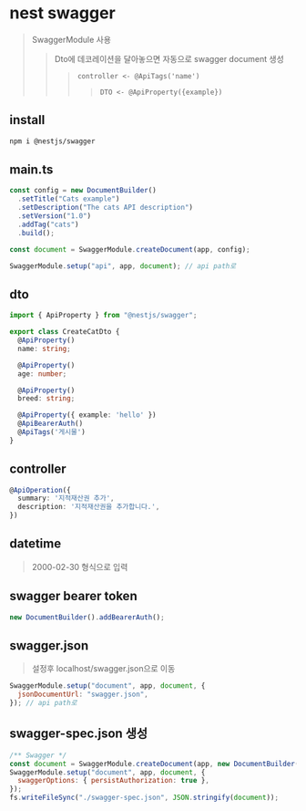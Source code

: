 # nest swagger

> SwaggerModule 사용
>
> > Dto에 데코레이션을 달아놓으면 자동으로 swagger document 생성
> >
> > > `controller <- @ApiTags('name')`
> > >
> > > > `DTO <- @ApiProperty({example})`

## install

```sh
npm i @nestjs/swagger
```

## main.ts

```ts
const config = new DocumentBuilder()
  .setTitle("Cats example")
  .setDescription("The cats API description")
  .setVersion("1.0")
  .addTag("cats")
  .build();

const document = SwaggerModule.createDocument(app, config);

SwaggerModule.setup("api", app, document); // api path로
```

## dto

```ts
import { ApiProperty } from "@nestjs/swagger";

export class CreateCatDto {
  @ApiProperty()
  name: string;

  @ApiProperty()
  age: number;

  @ApiProperty()
  breed: string;

  @ApiProperty({ example: 'hello' })
  @ApiBearerAuth()
  @ApiTags('게시물')
}
```

## controller

```ts
@ApiOperation({
  summary: '지적재산권 추가',
  description: '지적재산권을 추가합니다.',
})
```

## datetime

> 2000-02-30 형식으로 입력

## swagger bearer token

```ts
new DocumentBuilder().addBearerAuth();
```

## swagger.json

> 설정후 localhost/swagger.json으로 이동

```js
SwaggerModule.setup("document", app, document, {
  jsonDocumentUrl: "swagger.json",
}); // api path로
```

## swagger-spec.json 생성

```js
/** Swagger */
const document = SwaggerModule.createDocument(app, new DocumentBuilder().addBearerAuth().build());
SwaggerModule.setup("document", app, document, {
  swaggerOptions: { persistAuthorization: true },
});
fs.writeFileSync("./swagger-spec.json", JSON.stringify(document));
```
